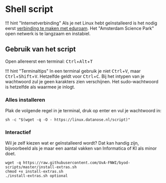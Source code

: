 # Shell script

!!! hint "Internetverbinding"
    Als je net Linux hebt geïnstalleerd is het nodig eerst [verbinding te maken met eduroam](../eduroam.md). Het "Amsterdam Science Park" open netwerk is te langzaam en instabiel.

## Gebruik van het script

Open allereerst een terminal: <kbd>Ctrl</kbd>+<kbd>Alt</kbd>+<kbd>T</kbd>

!!! hint "Terminaltips"
    In een terminal gebruik je niet <kbd>Ctrl</kbd>+<kbd>V</kbd>, maar <kbd>Ctrl</kbd>+<kbd>Shift</kbd>+<kbd>V</kbd>. Hetzelfde geldt voor <kbd>Ctrl</kbd>+<kbd>C</kbd>. Bij het intypen van je wachtwoord zul je geen karakters zien verschijnen. Het sudo-wachtwoord is hetzelfde als waarmee je inlogt.

### Alles installeren

Plak de volgende regel in je terminal, druk op enter en vul je wachtwoord in:
```
sh -c "$(wget -q -O - https://linux.datanose.nl/script)"
```

### Interactief

Wil je zelf kiezen wat er geïnstalleerd wordt? Dat kan handig zijn, bijvoorbeeld als je maar een aantal vakken van Informatica of KI als minor doet.

```
wget -q https://raw.githubusercontent.com/UvA-FNWI/byod-scripts/master/install-extras.sh
chmod +x install-extras.sh
./install-extras.sh optional
```


<!--

TODO dit is verouderd, dus beter tijdelijk verbergen dan verkeerde informatie laten zien.

## Pakketten

Het shell script zal de volgende pakketten op je laptop installeren:

### Informatica

* [apt-transport-https](https://packages.ubuntu.com/focal/apt-transport-https)

**build-essential**

* [build-essential](https://packages.ubuntu.com/focal/build-essential)
* [clang](https://packages.ubuntu.com/focal/clang)
* [lldb](https://packages.ubuntu.com/focal/lldb)
* [expect](https://packages.ubuntu.com/focal/expect)
* [clang-tools](https://packages.ubuntu.com/focal/clang-tools)

**Java**

* [openjdk-11-jdk](https://packages.ubuntu.com/focal/openjdk-11-jdk)

**UvA-VPN**

* [network-manager-openconnect-gnome](https://packages.ubuntu.com/focal/network-manager-openconnect-gnome)
* De VPN verbinding wordt aan network manager toegevoegd

**Python**

* [python3](https://packages.ubuntu.com/focal/python3)
* [python3-pip](https://packages.ubuntu.com/focal/python3-pip)
* [python3-virtualenv](https://packages.ubuntu.com/focal/python3-virtualenv)
* [python3-numpy](https://packages.ubuntu.com/focal/python3-numpy)
* [python3-scipy](https://packages.ubuntu.com/focal/python3-scipy)
* [python3-matplotlib](https://packages.ubuntu.com/focal/python3-matplotlib)
* [python3-willow](https://packages.ubuntu.com/focal/python3-willow)
* [python3-nltk](https://packages.ubuntu.com/focal/python3-nltk)
* [python3-jupyter](https://packages.ubuntu.com/focal/jupyter)

**LaTeX**

* [texlive-latex-extra](https://packages.ubuntu.com/focal/texlive-latex-extra)
* Vanwege gebrek aan tijd installeren we niet [texlive-latex-extra-doc](https://packages.ubuntu.com/focal/texlive-latex-extra), deze kan je eventueel later zelf installeren.

**UvA Packages**

* [sim-pl](https://launchpad.net/~uva-informatica/+archive/ubuntu/sim-pl)
* [de meta-pakketten informatica-common en informatica-jaar-1](https://launchpad.net/~uva-informatica/+archive/ubuntu/meta-packages)

**Visual Studio Code**

* [Visual Studio Code](https://code.visualstudio.com/)

**Zoom**

* [Zoom](https://zoom.us)

**Microsoft Teams**

* [Microsoft Teams](https://www.microsoft.com/en-us/microsoft-teams/group-chat-software)

### KI

* [apt-transport-https](https://packages.ubuntu.com/focal/apt-transport-https)
* [git](https://packages.ubuntu.com/focal/git)
* [swi-prolog](https://packages.ubuntu.com/focal/swi-prolog)
* [emacs](https://packages.ubuntu.com/focal/emacs)
* [emacs-goodies-extra-el](https://packages.ubuntu.com/focal/emacs-goodies-extra-el)
* [gcc](https://packages.ubuntu.com/focal/gcc)
* [valgrind](https://packages.ubuntu.com/focal/valgrind)
* [msyql-server](https://packages.ubuntu.com/focal/mysql-server)
* [mysql-client](https://packages.ubuntu.com/focal/mysql-client)
* [mysql-workbench](https://packages.ubuntu.com/focal/mysql-workbench)
* [sqlite](https://packages.ubuntu.com/focal/sqlite)
* [libsqlite-dev](https://packages.ubuntu.com/focal/libsqlite-dev)
* [r-base](https://packages.ubuntu.com/focal/r-base)
* [weka](https://packages.ubuntu.com/focal/weka)
* [atom](https://packagecloud.io/AtomEditor/atom/packages/any/any/atom_1.29.0_amd64.deb)
* Protege

**Java**

* [openjdk-11-jdk](https://packages.ubuntu.com/focal/openjdk-11-jdk)

**UvA-VPN**

* [network-manager-openconnect-gnome](https://packages.ubuntu.com/focal/network-manager-openconnect-gnome)
* De VPN verbinding wordt aan network manager toegevoegd

**Python**

* [python3](https://packages.ubuntu.com/focal/python3)
* [python3-pip](https://packages.ubuntu.com/focal/python3-pip)
* [python3-virtualenv](https://packages.ubuntu.com/focal/python3-virtualenv)
* [python3-numpy](https://packages.ubuntu.com/focal/python3-numpy)
* [python3-scipy](https://packages.ubuntu.com/focal/python3-scipy)
* [python3-matplotlib](https://packages.ubuntu.com/focal/python3-matplotlib)
* [python3-willow](https://packages.ubuntu.com/focal/python3-willow)
* [python3-nltk](https://packages.ubuntu.com/focal/python3-nltk)
* [python3-jupyter](https://packages.ubuntu.com/focal/jupyter)

**LaTeX**

* [texlive-latex-extra](https://packages.ubuntu.com/focal/texlive-latex-extra)
* Vanwege gebrek aan tijd installeren we niet [texlive-latex-extra-doc](https://packages.ubuntu.com/focal/texlive-latex-extra), deze kan je eventueel later zelf installeren.

**Zoom**

* [Zoom](https://zoom.us)

**Microsoft Teams**

* [Microsoft Teams](https://www.microsoft.com/en-us/microsoft-teams/group-chat-software)

### Optioneel voor KI en Informatica

* [chromium-browser](https://packages.ubuntu.com/focal/chromium-browser)

-->
